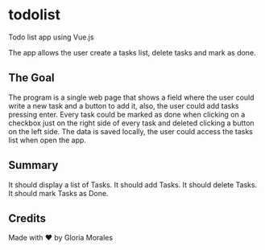 # todolist
Todo list app using Vue.js

The app allows the user create a tasks list, delete tasks and mark as done. 

## The Goal
The program is a single web page that shows a field where the user could write a new task and a button to add it, also, the user could add tasks pressing enter. Every task could be marked as done when clicking on a checkbox just on the right side of every task and deleted clicking a button on the left side.
The data is saved locally, the user could access the tasks list when open the app.

## Summary

It should display a list of Tasks.
It should add Tasks.
It should delete Tasks.
It should mark Tasks as Done.

## Credits

Made with ❤ by Gloria Morales
